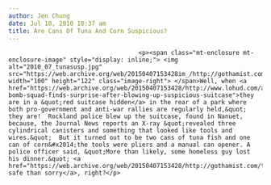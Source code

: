 ```yaml
---
author: Jen Chung
date: Jul 10, 2010 10:37 am
title: Are Cans Of Tuna And Corn Suspicious?
---
```


	
										<p><span class="mt-enclosure mt-enclosure-image" style="display: inline;"> <img alt="2010_07_tunasusp.jpg" src="https://web.archive.org/web/20150407153428im_/http://gothamist.com/attachments/jen/2010_07_tunasusp.jpg" width="100" height="122" class="image-right"> </span>Well, when <a href="https://web.archive.org/web/20150407153428/http://www.lohud.com/article/20100710/NEWS03/7100325/Rockland-bomb-squad-finds-surprise-after-blowing-up-suspicious-suitcase">they are in a &quot;red suitcase hidden</a> in the rear of a park where both pro-government and anti-war rallies are regularly held,&quot; they are!  Rockland police blew up the suitcase, found in Nanuet, because, the Journal News reports an X-ray &quot;revealed three cylindrical canisters and something that looked like tools and wires.&quot;  But it turned out to be two cans of tuna fish and one can of corn&#x2014;the tools were pliers and a manual can opener. A police officer said, &quot;More than likely, some homeless guy lost his dinner.&quot; <a href="https://web.archive.org/web/20150407153428/http://gothamist.com/tags/suspiciouspackage">Better safe than sorry</a>, right?</p>					
										
									
				